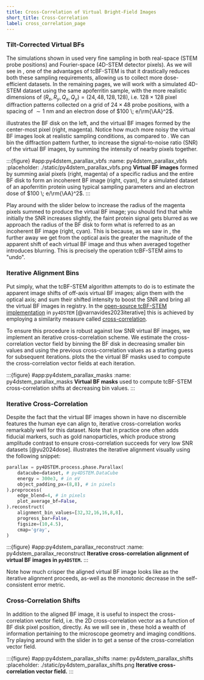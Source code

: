```yaml
---
title: Cross-Correlation of Virtual Bright-Field Images
short_title: Cross-Correlation
label: cross_correlation_page
---
```


### Tilt-Corrected Virtual BFs

The simulations shown in [](#virtual_bf_page) used very fine sampling in both real-space (STEM probe positions) and Fourier-space (4D-STEM detector pixels).
As we will see in [](#upsampling_page), one of the advantages of tcBF-STEM is that it drastically reduces both these sampling requirements, allowing us to collect more dose-efficient datasets.
In the remaining pages, we will work with a simulated 4D-STEM dataset using the same apoferritin sample, with the more realistic dimensions of $\left(R_x,R_y,Q_x,Q_y\right)=(24,48,128,128)$, i.e. $128 \times 128$ pixel diffraction patterns collected on a grid of $24 \times 48$ probe positions, with a spacing of $\sim 1$ nm and an electron dose of $100 \; e/\rm{\AA}^2$.

[](#py4dstem_parallax_vbfs) illustrates the BF disk on the left, and the virtual BF images formed by the center-most pixel (right, magenta).
Notice how much more noisy the virtual BF images look at realistic sampling conditions, as compared to [](#virtual_bf_images_stack).
We can bin the diffraction pattern further, to increase the signal-to-noise ratio (SNR) of the virtual BF images, by summing the intensity of nearby pixels together.

:::{figure} #app:py4dstem_parallax_vbfs
:name: py4dstem_parallax_vbfs
:placeholder: ./static/py4dstem_parallax_vbfs.png
**Virtual BF images** formed by summing axial pixels (right, magenta) of a specific radius and the entire BF disk to form an incoherent BF image (right, cyan), for a simulated dataset of an apoferritin protein using typical sampling parameters and an electron dose of $100 \; e/\rm{\AA}^2$.
:::

Play around with the slider below to increase the radius of the magenta pixels summed to produce the virtual BF image; you should find that while initially the SNR increases slightly, the faint protein signal gets blurred as we approach the radius of the BF disk to form what is referred to as an incoherent BF image (right, cyan).
This is because, as we saw in [](#virtual_bf_page), the further away we get from the optical axis the greater the magnitude of the apparent shift of each virtual BF image and thus when averaged together introduces blurring.
This is precisely the operation tcBF-STEM aims to "undo".


### Iterative Alignment Bins

Put simply, what the tcBF-STEM algorithm attempts to do is to estimate the apparent image shifts of off-axis virtual BF images; align them with the optical axis; and sum their shifted intensity to boost the SNR and bring all the virtual BF images in registry.
In the [open-source tcBF-STEM implementation](https://github.com/py4dstem/py4DSTEM) in `py4DSTEM` [@varnavides2023iterative] this is achieved by employing a similarity measure called [cross-correlation](wiki:Cross-correlation).

To ensure this procedure is robust against low SNR virtual BF images, we implement an iterative cross-correlation scheme. We estimate the cross-correlation vector field by binning the BF disk in decreasing smaller bin values and using the previous cross-correlation values as a starting guess for subsequent iterations.
[](#py4dstem_parallax_masks) plots the the virtual BF masks used to compute the cross-correlation vector fields at each iteration.

:::{figure} #app:py4dstem_parallax_masks
:name: py4dstem_parallax_masks
**Virtual BF masks** used to compute tcBF-STEM cross-correlation shifts at decreasing bin values.
:::

### Iterative Cross-Correlation

Despite the fact that the virtual BF images shown in [](#py4dstem_parallax_vbfs) have no discernible features the human eye can align to, iterative cross-correlation works remarkably well for this dataset.
Note that in practice one often adds fiducial markers, such as gold nanoparticles, which produce strong amplitude contrast to ensure cross-correlation succeeds for very low SNR datasets [@yu2024dose].
[](#py4dstem_parallax_reconstruct) illustrates the iterative alignment visually using the following snippet:

```python
parallax = py4DSTEM.process.phase.Parallax(
    datacube=dataset, # py4DSTEM.DataCube
    energy = 300e3, # in eV
    object_padding_px=(8,8), # in pixels
).preprocess(
    edge_blend=4, # in pixels
    plot_average_bf=False,
).reconstruct(
    alignment_bin_values=[32,32,16,16,8,8],
    progress_bar=False,
    figsize=(10,4.5),
    cmap='gray',
)
```

:::{figure} #app:py4dstem_parallax_reconstruct
:name: py4dstem_parallax_reconstruct
**Iterative cross-correlation alignment of virtual BF images in `py4DSTEM`.**
:::

Note how much crisper the aligned virtual BF image looks like as the iterative alignment proceeds, as-well as the monotonic decrease in the self-consistent error metric.


### Cross-Correlation Shifts

In addition to the aligned BF image, it is useful to inspect the cross-correlation vector field, i.e. the 2D cross-correlation vector as a function of BF disk pixel position, directly.
As we will see in [](#aberration_fitting_page), these hold a wealth of information pertaining to the microscope geometry and imaging conditions.
Try playing around with the slider in [](#py4dstem_parallax_shifts) to get a sense of the cross-correlation vector field.

:::{figure} #app:py4dstem_parallax_shifts
:name: py4dstem_parallax_shifts
:placeholder: ./static/py4dstem_parallax_shifts.png
**Iterative cross-correlation vector field.**
:::

